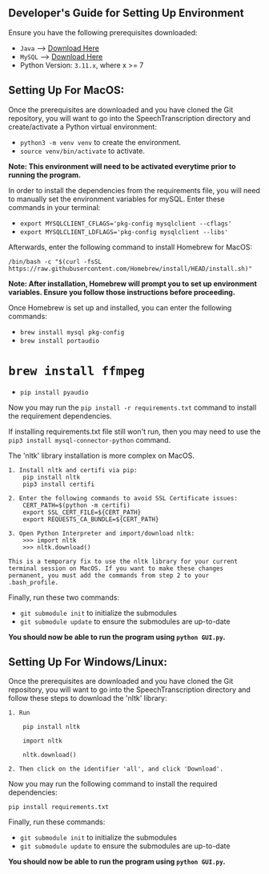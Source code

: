 ## Developer's Guide for Setting Up Environment

Ensure you have the following prerequisites downloaded:

* `Java` --> [Download Here](https://www.oracle.com/java/technologies/downloads/)
* `MySQL` --> [Download Here](https://dev.mysql.com/downloads/mysql/)
* Python Version: `3.11.x`, where x >= 7

## Setting Up For MacOS:

Once the prerequisites are downloaded and you have cloned the Git repository, you will want to go into the SpeechTranscription directory and create/activate a Python virtual environment:

* `python3 -m venv venv` to create the environment.
* `source venv/bin/activate` to activate.

**Note: This environment will need to be activated everytime prior to running the program.**

In order to install the dependencies from the requirements file, you will need to manually set the environment variables for mySQL. Enter these commands in your terminal:

* `export MYSQLCLIENT_CFLAGS='pkg-config mysqlclient --cflags'`
* `export MYSQLCLIENT_LDFLAGS='pkg-config mysqlclient --libs'`

Afterwards, enter the following command to install Homebrew for MacOS:

`/bin/bash -c "$(curl -fsSL https://raw.githubusercontent.com/Homebrew/install/HEAD/install.sh)"`

**Note: After installation, Homebrew will prompt you to set up environment variables. Ensure you follow those instructions before proceeding.**

Once Homebrew is set up and installed, you can enter the following commands:

* `brew install mysql pkg-config`
* `brew install portaudio`
# `brew install ffmpeg`
* `pip install pyaudio`

Now you may run the `pip install -r requirements.txt` command to install the requirement dependencies.

If installing requirements.txt file still won't run, then you may need to use the `pip3 install mysql-connector-python` command.

The 'nltk' library installation is more complex on MacOS.

    1. Install nltk and certifi via pip:
        pip install nltk
        pip3 install certifi

    2. Enter the following commands to avoid SSL Certificate issues:
        CERT_PATH=$(python -m certifi)
        export SSL_CERT_FILE=${CERT_PATH}
        export REQUESTS_CA_BUNDLE=${CERT_PATH}

    3. Open Python Interpreter and import/download nltk:
        >>> import nltk
        >>> nltk.download()

    This is a temporary fix to use the nltk library for your current terminal session on MacOS. If you want to make these changes permanent, you must add the commands from step 2 to your .bash_profile.

Finally, run these two commands:
* `git submodule init` to initialize the submodules
* `git submodule update` to ensure the submodules are up-to-date

**You should now be able to run the program using `python GUI.py`.**

## Setting Up For Windows/Linux:

Once the prerequisites are downloaded and you have cloned the Git repository, you will want to go into the SpeechTranscription directory and follow these steps to download the 'nltk' library:

```
1. Run

    pip install nltk

    import nltk

    nltk.download()

2. Then click on the identifier 'all', and click 'Download'.
```

Now you may run the following command to install the required dependencies:

`pip install requirements.txt`

Finally, run these commands:

* `git submodule init` to initialize the submodules
* `git submodule update` to ensure the submodules are up-to-date

**You should now be able to run the program using `python GUI.py`.**

